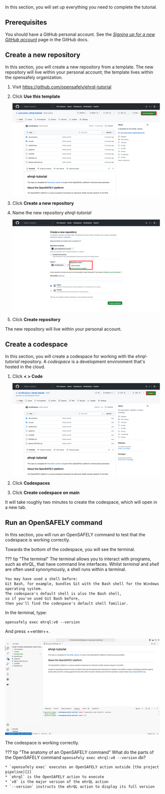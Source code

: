 In this section, you will set up everything you need to complete the tutorial.

## Prerequisites

You should have a GitHub personal account.
See the [*Signing up for a new GitHub account*][1] page in the GitHub docs.

## Create a new repository

In this section, you will create a new repository from a template.
The new repository will live within your personal account;
the template lives within the opensafely organization.

1. Visit <a target="_blank" href="https://github.com/opensafely/ehrql-tutorial">https://github.com/opensafely/ehrql-tutorial</a>

1. Click **Use this template**

    ![A screenshot of GitHub's user interface, highlighting "Use this template"](use_this_template.png)

1. Click **Create a new repository**

1. Name the new repository *ehrql-tutorial*

    ![A screenshot of GitHub's user interface, highlighting the repository name](repository_name.png)

1. Click **Create repository**

The new repository will live within your personal account.

## Create a codespace

In this section, you will create a codespace for working with the *ehrql-tutorial* repository.
A *codespace* is a development environment that's hosted in the cloud.

1. Click **< > Code**

    ![A screenshot of GitHub's user interface, highlighting "< > Code"](code.png)

1. Click **Codespaces**

1. Click **Create codespace on main**

It will take roughly two minutes to create the codespace,
which will open in a new tab.

## Run an OpenSAFELY command

In this section, you will run an OpenSAFELY command to test that the codespace is working correctly.

Towards the bottom of the codespace, you will see the terminal.

??? tip "The terminal"
    The terminal allows you to interact with programs,
    such as ehrQL,
    that have command line interfaces.
    Whilst *terminal* and *shell* are often used synonymously,
    a shell runs within a terminal.

    You may have used a shell before:
    Git Bash, for example, bundles Git with the Bash shell for the Windows operating system.
    The codespace's default shell is also the Bash shell,
    so if you've used Git Bash before,
    then you'll find the codespace's default shell familiar.

In the terminal, type:

```
opensafely exec ehrql:v0 --version
```

And press ++enter++.

![A screenshot of VS Code, showing the terminal](the_terminal.png)

The codespace is working correctly.

??? tip "The anatomy of an OpenSAFELY command"
    What do the parts of the OpenSAFELY command
    `opensafely exec ehrql:v0 --version`
    do?

    * `opensafely exec` executes an OpenSAFELY action outside [the project pipeline][2]
    * `ehrql` is the OpenSAFELY action to execute
    * `v0` is the major version of the ehrQL action
    * `--version` instructs the ehrQL action to display its full version

[1]: https://docs.github.com/en/get-started/signing-up-for-github/signing-up-for-a-new-github-account
[2]: https://docs.opensafely.org/actions-pipelines/
